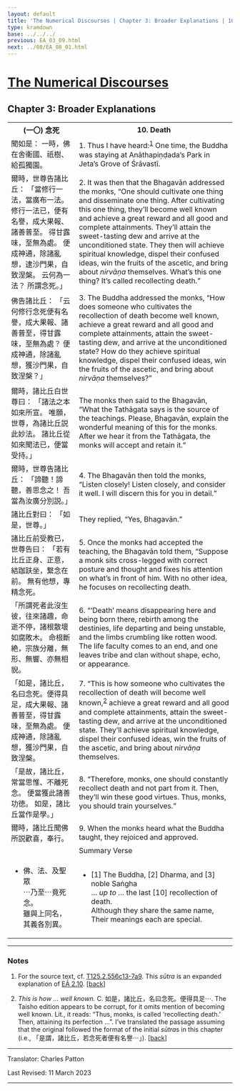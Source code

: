 ```yaml
---
layout: default
title: 'The Numerical Discourses | Chapter 3: Broader Explanations | 10. Death'
type: kramdown
base: ../../../
previous: EA_03_09.html
next: ../08/EA_08_01.html
---
```


<h1><a href='../index.html'>The Numerical Discourses</a></h1>
<h2>Chapter 3: Broader Explanations</h2>

<table class="trans">
  <th class='ch'>(一〇) 念死</th>
  <th class='en'>10. Death</th>
  <tr>
    <td class='ch' title='T125.2.556c13'>聞如是： 一時，佛在舍衞國、祇樹、給孤獨園。</td>
    <td id='p1'>1. Thus I have heard:<sup id="ref1"><a href="#n1">1</a></sup> One time, the Buddha was staying at Anāthapiṇḍada’s Park in Jeta’s Grove of Śrāvastī.</td>
  </tr>
  <tr>
    <td class='ch' title='T125.2.556c14'>爾時，世尊告諸比丘： 「當修行一法，當廣布一法。 修行一法已，便有名譽，成大果報、諸善普至。 得甘露味，至無為處。 便成神通，除諸亂想，逮沙門果，自致涅槃。 云何為一法？ 所謂念死。」</td>
    <td id='p2'>2. It was then that the Bhagavān addressed the monks, “One should cultivate one thing and disseminate one thing. After cultivating this one thing, they’ll become well known and achieve a great reward and all good and complete attainments. They’ll attain the sweet-tasting dew and arrive at the unconditioned state. They then will achieve spiritual knowledge, dispel their confused ideas, win the fruits of the ascetic, and bring about <em>nirvāṇa</em> themselves. What’s this one thing? It’s called recollecting death.”</td>
  </tr>
  <tr>
    <td class='ch' title='T125.2.556c18'>佛告諸比丘： 「云何修行念死便有名譽，成大果報、諸善普至，得甘露味，至無為處？ 便成神通，除諸亂想，獲沙門果，自致涅槃？」</td>
    <td id='p3'>3. The Buddha addressed the monks, “How does someone who cultivates the recollection of death become well known, achieve a great reward and all good and complete attainments, attain the sweet-tasting dew, and arrive at the unconditioned state? How do they achieve spiritual knowledge, dispel their confused ideas, win the fruits of the ascetic, and bring about <em>nirvāṇa</em> themselves?”</td>
  </tr>
  <tr>
    <td class='ch' title='T125.2.556c21'>爾時，諸比丘白世尊曰： 「諸法之本如來所宣。 唯願，世尊，為諸比丘説此妙法。 諸比丘從如來聞法已，便當受持。」</td>
    <td>The monks then said to the Bhagavān, “What the Tathāgata says is the source of the teachings. Please, Bhagavān, explain the wonderful meaning of this for the monks. After we hear it from the Tathāgata, the monks will accept and retain it.”</td>
  </tr>
  <tr>
    <td class='ch' title='T125.2.556c24'>爾時，世尊告諸比丘： 「諦聽！諦聽，善思念之！ 吾當為汝廣分別説。」</td>
    <td id='p4'>4. The Bhagavān then told the monks, “Listen closely! Listen closely, and consider it well. I will discern this for you in detail.”</td>
  </tr>
  <tr>
    <td class='ch' title='T125.2.556c25'>諸比丘對曰： 「如是，世尊。」</td>
    <td>They replied, “Yes, Bhagavān.”</td>
  </tr>
  <tr>
    <td class='ch' title='T125.2.556c26'>諸比丘前受教已，世尊告曰： 「若有比丘正身、正意，結跏趺坐，繋念在前。 無有他想，專精念死。</td>
    <td id='p5'>5. Once the monks had accepted the teaching, the Bhagavān told them, “Suppose a monk sits cross-legged with correct posture and thought and fixes his attention on what’s in front of him. With no other idea, he focuses on recollecting death.</td>
  </tr>
  <tr>
    <td class='ch' title='T125.2.556c28'>「所謂死者此沒生彼，往來諸趣，命逝不停，諸根散壞如腐敗木。 命根斷絶，宗族分離，無形、無響、亦無相貎。</td>
    <td id='p6'>6. “‘Death’ means disappearing here and being born there, rebirth among the destinies, life departing and being unstable, and the limbs crumbling like rotten wood. The life faculty comes to an end, and one leaves tribe and clan without shape, echo, or appearance.</td>
  </tr>
  <tr>
    <td class='ch' title='T125.2.557a1'>「如是，諸比丘，名曰念死。便得具足，成大果報、諸善普至，得甘露味，至無為處。 便成神通，除諸亂想，獲沙門果，自致涅槃。</td>
    <td id='p7'>7. “This is how someone who cultivates the recollection of death will become well known,<sup id="ref2"><a href="#n2">2</a></sup> achieve a great reward and all good and complete attainments, attain the sweet-tasting dew, and arrive at the unconditioned state. They’ll achieve spiritual knowledge, dispel their confused ideas, win the fruits of the ascetic, and bring about <em>nirvāṇa</em> themselves.</td>
  </tr>
  <tr>
    <td class='ch' title='T125.2.557a4'>「是故，諸比丘，常當思惟、不離死念。 便當獲此諸善功徳。 如是，諸比丘當作是學。」</td>
    <td id='p8'>8. “Therefore, monks, one should constantly recollect death and not part from it. Then, they’ll win these good virtues. Thus, monks, you should train yourselves.”</td>
  </tr>
  <tr>
    <td class='ch' title='T125.2.557a6'>爾時，諸比丘聞佛所説歡喜，奉行。</td>
    <td id='p9'>9. When the monks heard what the Buddha taught, they rejoiced and approved.</td>
  </tr>
<tr>
  <td class='ch' title='t125.2.557a8'></td>
  <td class='subheading'>Summary Verse</td>
</tr>
<tr>
  <td title='T125.2.557a8'><ul class='verse'>
    <li class='ch'>佛、法、及聖眾<br/>
    ⋯乃至⋯竟死念。<br/>
    雖與上同名，<br/>
    其義各別異。</li>
  </ul></td>
  <td><ul class='verse'>
    <li>[1] The Buddha, [2] Dharma, and [3] noble Saṅgha<br/>
    … <em>up to</em> … the last [10] recollection of death.<br/>
    Although they share the same name,<br/>
    Their meanings each are special.</li>
  </ul></td>
</tr>
</table>

<hr/>

<h3 id="notes">Notes</h3>

<ol class="notes-list">
<li id="n1"><p>For the source text, cf. <a href="https://cbetaonline.dila.edu.tw/zh/T02n0125_p0556c13" target="_blank">T125.2.556c13-7a9</a>. This <em>sūtra</em> is an expanded explanation of <a href="../02/EA_02_10.html" target="_blank">EĀ 2.10</a>. [<a href="#ref1">back</a>]</p></li>
<li id="n2"><p><em>This is how … well known.</em> C. 如是，諸比丘，名曰念死。便得具足⋯. The Taisho edition appears to be corrupt, for it omits mention of becoming well known. Lit., it reads: “Thus, monks, is called ‘recollecting death.’ Then, attaining its perfection …”. I’ve translated the passage assuming that the original followed the format of the initial <em>sūtra</em>s in this chapter (i.e., 「是謂，諸比丘，若念死者便有名譽⋯」). [<a href="#ref2">back</a>]</p></li>
</ol>
<hr/>

<p class="translator">Translator: Charles Patton</p>
<p class='revised'>Last Revised: 11 March 2023</p>

<hr/>